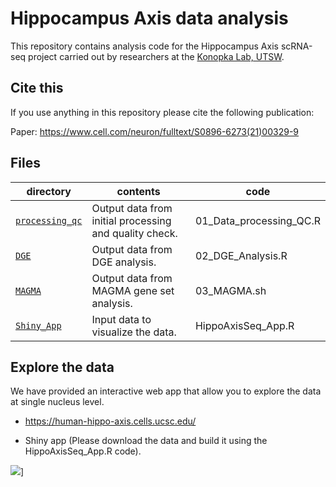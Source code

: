 Hippocampus Axis data analysis
==========================

This repository contains analysis code for the Hippocampus Axis scRNA-seq project carried out by researchers at the [Konopka Lab, UTSW](http://konopkalab.org/).

## Cite this

If you use anything in this repository please cite the following publication:

Paper: https://www.cell.com/neuron/fulltext/S0896-6273(21)00329-9

## Files

| directory | contents | code |
| --------- | -------- | -------- |
| [`processing_qc`](processing_qc/) | Output data from initial processing and quality check. | 01_Data_processing_QC.R |
| [`DGE`](DGE/) | Output data from DGE analysis. | 02_DGE_Analysis.R |
| [`MAGMA`](MAGMA/) | Output data from MAGMA gene set analysis. | 03_MAGMA.sh |
| [`Shiny_App`](Shiny_App/) | Input data to visualize the data. | HippoAxisSeq_App.R |

## Explore the data

We have provided an interactive web app that allow you to explore the data at single nucleus level. 

* https://human-hippo-axis.cells.ucsc.edu/

* Shiny app (Please download the data and build it using the HippoAxisSeq_App.R code).

![](HippoAxisSeq.gif)]

